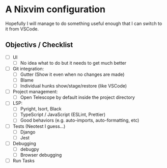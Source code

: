 # A Nixvim configuration

Hopefully I will manage to do something useful enough that I can switch to it from VSCode.

## Objectivs / Checklist

- [ ] UI
    - [ ] No idea what to do but it needs to get much better
- [ ] Git integration:
    - [ ] Gutter (Show it even when no changes are made)
    - [ ] Blame
    - [ ] Individual hunks show/stage/restore (like VSCode)
- [ ] Project management:
    - [ ] Open Telescope by default inside the project directory
- [ ] LSP:
    - [ ] Pyright, Isort, Black
    - [ ] TypeScript / JavaScript (ESLint, Prettier)
    - [ ] Good behaviors (e.g. auto-imports, auto-formatting, etc)
- [ ] Tests (Neotest I guess...)
    - [ ] Django
    - [ ] Jest
- [ ] Debugging
    - [ ] debugpy
    - [ ] Browser debugging
- [ ] Run Tasks
